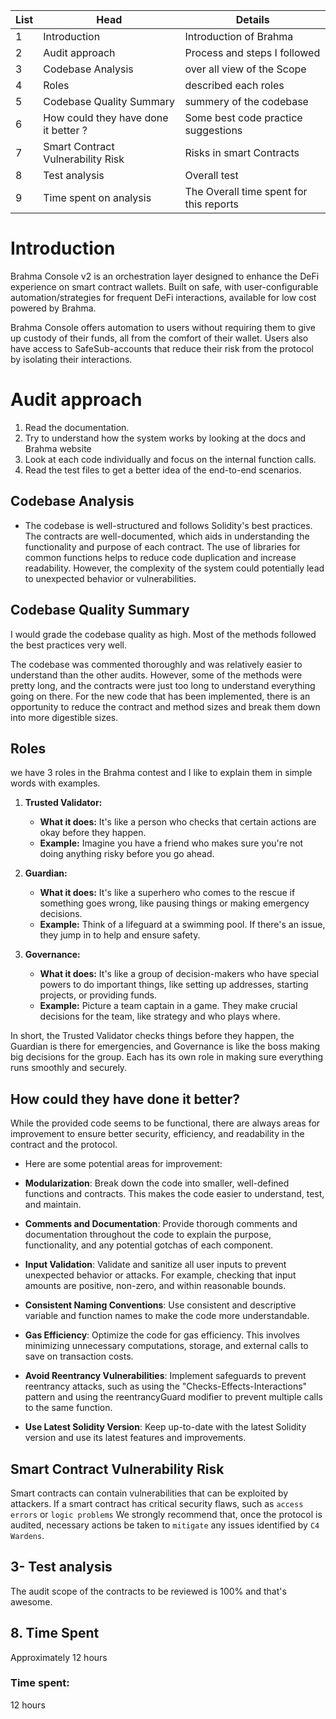 | List | Head | Details |
| --- | --- | --- |
| 1   | Introduction | Introduction of Brahma |
| 2   | Audit approach | Process and steps I followed |
| 3   | Codebase Analysis | over all view of the Scope |
| 4   | Roles | described each roles |
| 5   | Codebase Quality Summary | summery of the codebase |
| 6   | How could they have done it better ? | Some best code practice suggestions |
| 7   | Smart Contract Vulnerability Risk | Risks in smart Contracts |
| 8   | Test analysis | Overall test |
| 9   | Time spent on analysis | The Overall time spent for this reports |

# Introduction

Brahma Console v2 is an orchestration layer designed to enhance the DeFi experience on smart contract wallets. Built on safe, with user-configurable automation/strategies for frequent DeFi interactions, available for low cost powered by Brahma.

Brahma Console offers automation to users without requiring them to give up custody of their funds, all from the comfort of their wallet. Users also have access to SafeSub-accounts that reduce their risk from the protocol by isolating their interactions.

# Audit approach

1.  Read the documentation.
2.  Try to understand how the system works by looking at the docs and Brahma website
3.  Look at each code individually and focus on the internal function calls.
4.  Read the test files to get a better idea of the end-to-end scenarios.

## Codebase Analysis

- The codebase is well-structured and follows Solidity's best practices. The contracts are well-documented, which aids in understanding the functionality and purpose of each contract. The use of libraries for common functions helps to reduce code duplication and increase readability. However, the complexity of the system could potentially lead to unexpected behavior or vulnerabilities.

## Codebase Quality Summary

I would grade the codebase quality as high. Most of the methods followed the best practices very well.

The codebase was commented thoroughly and was relatively easier to understand than the other audits. However, some of the methods were pretty long, and the contracts were just too long to understand everything going on there. For the new code that has been implemented, there is an opportunity to reduce the contract and method sizes and break them down into more digestible sizes.

## Roles

we have 3 roles in the Brahma contest and I like to explain them in simple words with examples.

1.  **Trusted Validator:**
    
    - **What it does:** It's like a person who checks that certain actions are okay before they happen.
    - **Example:** Imagine you have a friend who makes sure you're not doing anything risky before you go ahead.
2.  **Guardian:**
    
    - **What it does:** It's like a superhero who comes to the rescue if something goes wrong, like pausing things or making emergency decisions.
    - **Example:** Think of a lifeguard at a swimming pool. If there's an issue, they jump in to help and ensure safety.
3.  **Governance:**
    
    - **What it does:** It's like a group of decision-makers who have special powers to do important things, like setting up addresses, starting projects, or providing funds.
    - **Example:** Picture a team captain in a game. They make crucial decisions for the team, like strategy and who plays where.

In short, the Trusted Validator checks things before they happen, the Guardian is there for emergencies, and Governance is like the boss making big decisions for the group. Each has its own role in making sure everything runs smoothly and securely.

## How could they have done it better?

While the provided code seems to be functional, there are always areas for improvement to ensure better security, efficiency, and readability in the contract and the protocol.

- Here are some potential areas for improvement:
    
- **Modularization**: Break down the code into smaller, well-defined functions and contracts. This makes the code easier to understand, test, and maintain.
    
- **Comments and Documentation**: Provide thorough comments and documentation throughout the code to explain the purpose, functionality, and any potential gotchas of each component.
    
- **Input Validation**: Validate and sanitize all user inputs to prevent unexpected behavior or attacks. For example, checking that input amounts are positive, non-zero, and within reasonable bounds.
    
- **Consistent Naming Conventions**: Use consistent and descriptive variable and function names to make the code more understandable.
    
- **Gas Efficiency**: Optimize the code for gas efficiency. This involves minimizing unnecessary computations, storage, and external calls to save on transaction costs.
    
- **Avoid Reentrancy Vulnerabilities**: Implement safeguards to prevent reentrancy attacks, such as using the "Checks-Effects-Interactions" pattern and using the reentrancyGuard modifier to prevent multiple calls to the same function.
    
- **Use Latest Solidity Version**: Keep up-to-date with the latest Solidity version and use its latest features and improvements.
    

## Smart Contract Vulnerability Risk

Smart contracts can contain vulnerabilities that can be exploited by attackers. If a smart contract has critical security flaws, such as `access errors` or `logic problems` We strongly recommend that, once the protocol is audited, necessary actions be taken to `mitigate` any issues identified by `C4 Wardens`.

## 3- Test analysis

The audit scope of the contracts to be reviewed is 100% and that's awesome.

## 8\. Time Spent

Approximately 12 hours

### Time spent:
12 hours